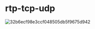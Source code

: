 # rtp-tcp-udp

![32b6ecf98e3ccf048505db5f9675d942](https://github.com/user-attachments/assets/7a0c628c-0d88-4975-956a-8cca0dee1b01)

